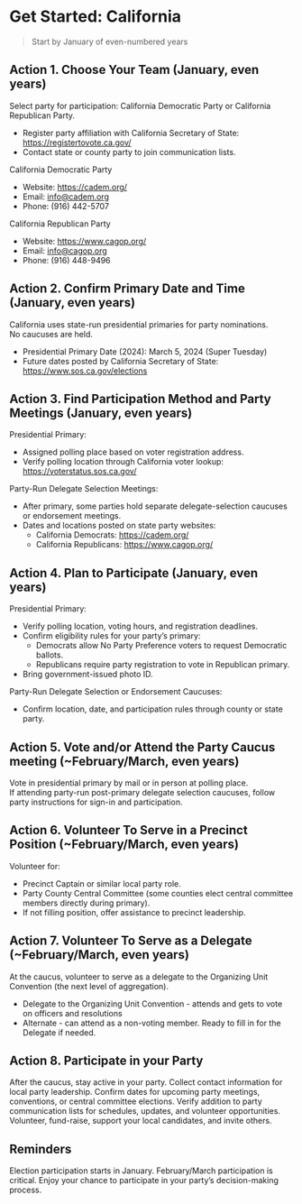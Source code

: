 # Get Started: California

> Start by January of even-numbered years

## Action 1. Choose Your Team (January, even years)

Select party for participation: California Democratic Party or California Republican Party.  
- Register party affiliation with California Secretary of State: <https://registertovote.ca.gov/> 
- Contact state or county party to join communication lists.


California Democratic Party  

- Website: <https://cadem.org/>  
- Email: info@cadem.org  
- Phone: (916) 442-5707

California Republican Party 

- Website: <https://www.cagop.org/>  
- Email: info@cagop.org  
- Phone: (916) 448-9496



## Action 2. Confirm Primary Date and Time (January, even years)

California uses state-run presidential primaries for party nominations.  
No caucuses are held.

- Presidential Primary Date (2024): March 5, 2024 (Super Tuesday)
- Future dates posted by California Secretary of State: <https://www.sos.ca.gov/elections>


## Action 3. Find Participation Method and Party Meetings (January, even years)

Presidential Primary:

- Assigned polling place based on voter registration address.
- Verify polling location through California voter lookup: <https://voterstatus.sos.ca.gov/>

Party-Run Delegate Selection Meetings:

- After primary, some parties hold separate delegate-selection caucuses or endorsement meetings.
- Dates and locations posted on state party websites:
  - California Democrats: <https://cadem.org/>
  - California Republicans: <https://www.cagop.org/>


## Action 4. Plan to Participate (January, even years)

Presidential Primary:

- Verify polling location, voting hours, and registration deadlines.
- Confirm eligibility rules for your party’s primary:
  - Democrats allow No Party Preference voters to request Democratic ballots.
  - Republicans require party registration to vote in Republican primary.
- Bring government-issued photo ID.

Party-Run Delegate Selection or Endorsement Caucuses:

- Confirm location, date, and participation rules through county or state party.


## Action 5. Vote and/or Attend the Party Caucus meeting (~February/March, even years)

Vote in presidential primary by mail or in person at polling place.  
If attending party-run post-primary delegate selection caucuses, follow party instructions for sign-in and participation.



## Action 6. Volunteer To Serve in a Precinct Position (~February/March, even years)

Volunteer for:

- Precinct Captain or similar local party role.
- Party County Central Committee (some counties elect central committee members directly during primary).
- If not filling position, offer assistance to precinct leadership.


## Action 7. Volunteer To Serve as a Delegate (~February/March, even years)

At the caucus, volunteer to serve as a delegate to the Organizing Unit Convention (the next level of aggregation).

- Delegate to the Organizing Unit Convention - attends and gets to vote on officers and resolutions
- Alternate - can attend as a non-voting member. Ready to fill in for the Delegate if needed. 


## Action 8. Participate in your Party

After the caucus, stay active in your party. 
Collect contact information for local party leadership.
Confirm dates for upcoming party meetings, conventions, or central committee elections.
Verify addition to party communication lists for schedules, updates, and volunteer opportunities.
Volunteer, fund-raise, support your local candidates, and invite others. 


## Reminders

Election participation starts in January. 
February/March participation is critical. 
Enjoy your chance to participate in your party’s decision-making process.
